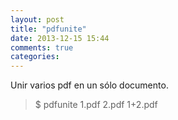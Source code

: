 ```yaml
---
layout: post
title: "pdfunite"
date: 2013-12-15 15:44
comments: true
categories: 
---
```

Unir varios pdf en un sólo documento.

>$ pdfunite 1.pdf 2.pdf 1+2.pdf

